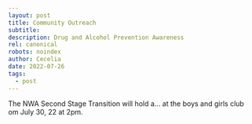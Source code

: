 ```yaml
---
layout: post
title: Community Outreach
subtitle: 
description: Drug and Alcohol Prevention Awareness
rel: canonical
robots: noindex
author: Cecelia
date: 2022-07-26
tags:
  - post
---
```

 The NWA Second Stage Transition will hold a... at the boys and girls club om July 30, 22 at 2pm.
